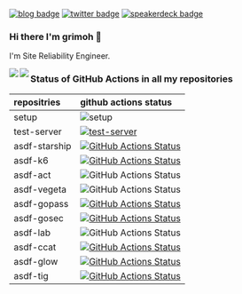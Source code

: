 [![blog badge](https://img.shields.io/badge/blog-grimoh-ff6699?style=flat-square)](https://www.blog.grimoh.net)
[![twitter badge](https://img.shields.io/badge/twitter-grimoh-6495ed?style=flat-square&logo=twitter)](https://twitter.com/gr1m0h)
[![speakerdeck badge](https://img.shields.io/badge/speakerdeck-grimoh-66cdaa?style=flat-square)](https://speakerdeck.com/grimoh)

### Hi there I'm grimoh 👋

I'm Site Reliability Engineer.

<a href="https://github.com/micnncim">
  <img align="left" src="https://github-readme-stats.vercel.app/api?username=grimoh&show_icons=true" />
</a>
<a href="https://github.com/micnncim">
  <img align="left" src="https://github-readme-stats.vercel.app/api/top-langs/?username=grimoh" />
</a>

### Status of GitHub Actions in all my repositories

| repositries | github actions status |
|:-|:-|
| setup | ![setup](https://github.com/grimoh/setup/workflows/CI/badge.svg?branch=master) |
| test-server | [![test-server](https://github.com/grimoh/test-server/workflows/Go/badge.svg?branch=master)](https://github.com/grimoh/test-server/actions) |
| asdf-starship | [![GitHub Actions Status](https://github.com/grimoh/asdf-starship/workflows/Main%20workflow/badge.svg?branch=master)](https://github.com/grimoh/asdf-starship/actions) |
| asdf-k6 | [![GitHub Actions Status](https://github.com/grimoh/asdf-k6/workflows/Main%20workflow/badge.svg?branch=master)](https://github.com/grimoh/asdf-k6/actions) |
| asdf-act | ![GitHub Actions Status](https://github.com/grimoh/asdf-act/workflows/Main%20workflow/badge.svg?branch=master) |
| asdf-vegeta | ![GitHub Actions Status](https://github.com/grimoh/asdf-vegeta/workflows/Main%20workflow/badge.svg?branch=master) |
| asdf-gopass | [![GitHub Actions Status](https://github.com/grimoh/asdf-gopass/workflows/Main%20workflow/badge.svg?branch=master)](https://github.com/grimoh/asdf-gopass/actions) |
| asdf-gosec | [![GitHub Actions Status](https://github.com/grimoh/asdf-gosec/workflows/Main%20workflow/badge.svg?branch=master)](https://github.com/grimoh/asdf-gosec/actions) |
| asdf-lab | ![GitHub Actions Status](https://github.com/grimoh/asdf-lab/workflows/Main%20workflow/badge.svg?branch=master) |
| asdf-ccat | [![GitHub Actions Status](https://github.com/grimoh/asdf-ccat/workflows/Main%20workflow/badge.svg?branch=master)](https://github.com/grimoh/asdf-ccat/actions) |
| asdf-glow | [![GitHub Actions Status](https://github.com/grimoh/asdf-glow/workflows/Main%20workflow/badge.svg?branch=master)](https://github.com/grimoh/asdf-glow/actions) |
| asdf-tig | [![GitHub Actions Status](https://github.com/grimoh/asdf-tig/workflows/Main%20workflow/badge.svg?branch=master)](https://github.com/grimoh/asdf-tig/actions) |
